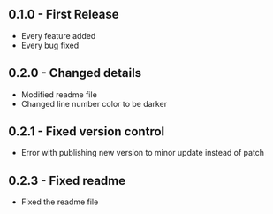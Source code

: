 ## 0.1.0 - First Release
* Every feature added
* Every bug fixed

## 0.2.0 - Changed details
* Modified readme file
* Changed line number color to be darker

## 0.2.1 - Fixed version control
* Error with publishing new version to minor update instead of patch

## 0.2.3 - Fixed readme
* Fixed the readme file
